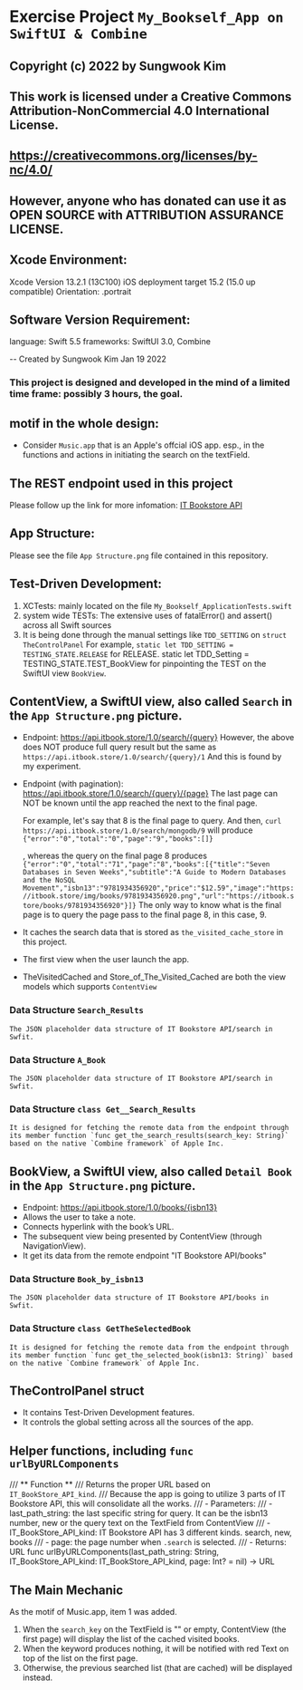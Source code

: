 # Exercise Project `My_Bookself_App on SwiftUI & Combine`

## Copyright (c) 2022 by Sungwook Kim
## This work is licensed under a Creative Commons Attribution-NonCommercial 4.0 International License.
## https://creativecommons.org/licenses/by-nc/4.0/
## However, anyone who has donated can use it as OPEN SOURCE with ATTRIBUTION ASSURANCE LICENSE.


## Xcode Environment:
Xcode Version 13.2.1 (13C100)
iOS deployment target 15.2 (15.0 up compatible)
Orientation: .portrait

## Software Version Requirement:
language: Swift 5.5
frameworks: SwiftUI 3.0, Combine

-- Created by Sungwook Kim
   Jan 19 2022


### This project is designed and developed in the mind of a limited time frame: possibly 3 hours, the goal. 

## motif in the whole design:
- Consider `Music.app` that is an Apple's offcial iOS app.
   esp., in the functions and actions in initiating the search on the textField.

## The REST endpoint used in this project
   Please follow up the link for more infomation: [IT Bookstore API](https://api.itbook.store/)

## App Structure:
 Please see the file `App Structure.png` file contained in this repository. 

## Test-Driven Development:
1. XCTests: mainly located on the file `My_Bookself_ApplicationTests.swift`
2. system wide TESTs: The extensive uses of fatalError() and assert() across all Swift sources 
3. It is being done through the manual settings like `TDD_SETTING` on `struct TheControlPanel`
    For example, `static let TDD_SETTING = TESTING_STATE.RELEASE` for RELEASE.
    static let TDD_Setting = TESTING_STATE.TEST_BookView for pinpointing the TEST on the SwiftUI view `BookView`.


## ContentView, a SwiftUI view, also called `Search` in the `App Structure.png` picture.
- Endpoint​: https://api.itbook.store/1.0/search/{query}
   However, the above does NOT produce full query result but the same as `https://api.itbook.store/1.0/search/{query}/1`
   And this is found by my experiment. 
   
- Endpoint (with pagination)​: https://api.itbook.store/1.0/search/{query}/{page}
    The last page can NOT be known until the app reached the next to the final page.
    
    For example, let's say that 8 is the final page to query. And then, `curl https://api.itbook.store/1.0/search/mongodb/9` will produce
    `{"error":"0","total":"0","page":"9","books":[]}`
    
    , whereas the query on the final page 8 produces
    `{"error":"0","total":"71","page":"8","books":[{"title":"Seven Databases in Seven Weeks","subtitle":"A Guide to Modern Databases and the NoSQL Movement","isbn13":"9781934356920","price":"$12.59","image":"https://itbook.store/img/books/9781934356920.png","url":"https://itbook.store/books/9781934356920"}]}`
    The only way to know what is the final page is to query the page pass to the final page 8, in this case, 9. 
- It caches the search data that is stored as `the_visited_cache_store` in this project.
- The first view when the user launch the app.
- TheVisitedCached and Store_of_The_Visited_Cached are both the view models which supports `ContentView`
### Data Structure `Search_Results` 
    The JSON placeholder data structure of IT Bookstore API/search in Swfit.
### Data Structure `A_Book`
    The JSON placeholder data structure of IT Bookstore API/search in Swfit.
### Data Structure `class Get__Search_Results`
    It is designed for fetching the remote data from the endpoint through
    its member function `func get_the_search_results(search_key: String)` based on the native `Combine framework` of Apple Inc.

## BookView, a SwiftUI view, also called `Detail Book` in the `App Structure.png` picture.
- Endpoint​: https://api.itbook.store/1.0/books/{isbn13}
- Allows the user to take a note.
- Connects hyperlink with the book’s URL.
- The subsequent view being presented by ContentView (through NavigationView).
- It get its data from the remote endpoint "IT Bookstore API/books" 
### Data Structure `Book_by_isbn13`
    The JSON placeholder data structure of IT Bookstore API/books in Swfit.     
### Data Structure `class GetTheSelectedBook`
    It is designed for fetching the remote data from the endpoint through
    its member function `func get_the_selected_book(isbn13: String)` based on the native `Combine framework` of Apple Inc.
     
     
## TheControlPanel struct
- It contains Test-Driven Development features.
- It controls the global setting across all the sources of the app.

## Helper functions, including `func urlByURLComponents`
/// ** Function **
///  Returns the proper URL based on `IT_BookStore_API_kind`.
///  Because the app is going to utilize 3 parts of IT Bookstore API, this will consolidate all the works.
/// - Parameters:
/// - last_path_string: the last specific string for query.  It can be the isbn13 number, new or the query text on the TextField from ContentView
/// - IT_BookStore_API_kind: IT Bookstore API has 3 different kinds.  search, new, books
/// - page: the page number when `.search` is selected.
/// - Returns: URL
func urlByURLComponents(last_path_string: String, IT_BookStore_API_kind: IT_BookStore_API_kind, page: Int? = nil) -> URL 


## The Main Mechanic
As the motif of Music.app, item 1 was added. 
1. When the `search_key` on the TextField is "" or empty, ContentView (the first page) will display the list of the cached visited books.
2. When the keyword produces nothing, it will be notified with red Text on top of the list on the first page.
3. Otherwise, the previous searched list (that are cached) will be displayed instead.

